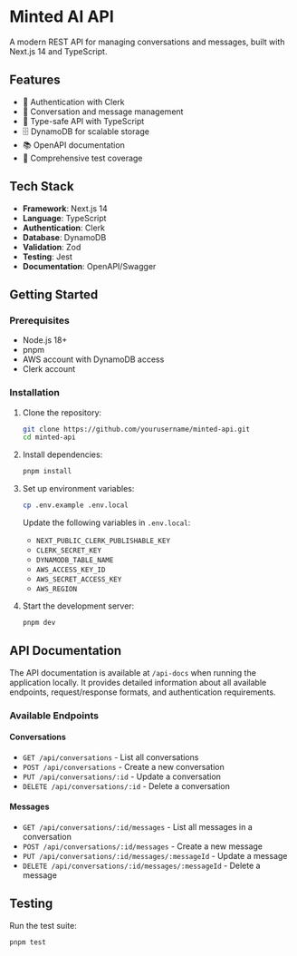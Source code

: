 # Minted AI API

A modern REST API for managing conversations and messages, built with Next.js 14 and TypeScript.

## Features

- 🔐 Authentication with Clerk
- 💬 Conversation and message management
- 📝 Type-safe API with TypeScript
- 🗄️ DynamoDB for scalable storage
- 📚 OpenAPI documentation
- 🧪 Comprehensive test coverage

## Tech Stack

- **Framework**: Next.js 14
- **Language**: TypeScript
- **Authentication**: Clerk
- **Database**: DynamoDB
- **Validation**: Zod
- **Testing**: Jest
- **Documentation**: OpenAPI/Swagger

## Getting Started

### Prerequisites

- Node.js 18+
- pnpm
- AWS account with DynamoDB access
- Clerk account

### Installation

1. Clone the repository:
   ```bash
   git clone https://github.com/yourusername/minted-api.git
   cd minted-api
   ```

2. Install dependencies:
   ```bash
   pnpm install
   ```

3. Set up environment variables:
   ```bash
   cp .env.example .env.local
   ```
   Update the following variables in `.env.local`:
   - `NEXT_PUBLIC_CLERK_PUBLISHABLE_KEY`
   - `CLERK_SECRET_KEY`
   - `DYNAMODB_TABLE_NAME`
   - `AWS_ACCESS_KEY_ID`
   - `AWS_SECRET_ACCESS_KEY`
   - `AWS_REGION`

4. Start the development server:
   ```bash
   pnpm dev
   ```

## API Documentation

The API documentation is available at `/api-docs` when running the application locally. It provides detailed information about all available endpoints, request/response formats, and authentication requirements.

### Available Endpoints

#### Conversations

- `GET /api/conversations` - List all conversations
- `POST /api/conversations` - Create a new conversation
- `PUT /api/conversations/:id` - Update a conversation
- `DELETE /api/conversations/:id` - Delete a conversation

#### Messages

- `GET /api/conversations/:id/messages` - List all messages in a conversation
- `POST /api/conversations/:id/messages` - Create a new message
- `PUT /api/conversations/:id/messages/:messageId` - Update a message
- `DELETE /api/conversations/:id/messages/:messageId` - Delete a message

## Testing

Run the test suite:
```bash
pnpm test
```
